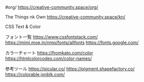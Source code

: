 #org/
https://creative-community.space/org/

The Things nk Own
https://creative-community.space/kn/


CSS Text & Color

フォント一覧
https://www.cssfontstack.com/
https://mimi.moe.in/nmp/fonts/allfonts
https://fonts.google.com/

カラーチャート
https://fromkato.com/color
https://htmlcolorcodes.com/color-names/

参考ツール
https://picular.co/
https://pigment.shapefactory.co/
https://colorable.jxnblk.com/
